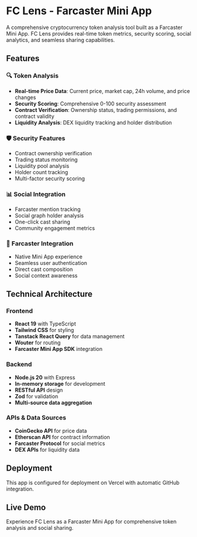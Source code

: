# FC Lens - Farcaster Mini App

A comprehensive cryptocurrency token analysis tool built as a Farcaster Mini App. FC Lens provides real-time token metrics, security scoring, social analytics, and seamless sharing capabilities.

## Features

### 🔍 Token Analysis
- **Real-time Price Data**: Current price, market cap, 24h volume, and price changes
- **Security Scoring**: Comprehensive 0-100 security assessment
- **Contract Verification**: Ownership status, trading permissions, and contract validity
- **Liquidity Analysis**: DEX liquidity tracking and holder distribution

### 🛡️ Security Features
- Contract ownership verification
- Trading status monitoring
- Liquidity pool analysis
- Holder count tracking
- Multi-factor security scoring

### 📊 Social Integration
- Farcaster mention tracking
- Social graph holder analysis
- One-click cast sharing
- Community engagement metrics

### 🔗 Farcaster Integration
- Native Mini App experience
- Seamless user authentication
- Direct cast composition
- Social context awareness

## Technical Architecture

### Frontend
- **React 19** with TypeScript
- **Tailwind CSS** for styling
- **Tanstack React Query** for data management
- **Wouter** for routing
- **Farcaster Mini App SDK** integration

### Backend
- **Node.js 20** with Express
- **In-memory storage** for development
- **RESTful API** design
- **Zod** for validation
- **Multi-source data aggregation**

### APIs & Data Sources
- **CoinGecko API** for price data
- **Etherscan API** for contract information
- **Farcaster Protocol** for social metrics
- **DEX APIs** for liquidity data

## Deployment

This app is configured for deployment on Vercel with automatic GitHub integration.

## Live Demo

Experience FC Lens as a Farcaster Mini App for comprehensive token analysis and social sharing.
